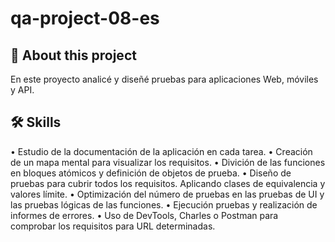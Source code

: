 # qa-project-08-es

## 🚀 About this project

En este proyecto analicé y diseñé pruebas para aplicaciones Web, móviles y API.

## 🛠 Skills

• Estudio de la documentación de la aplicación en cada tarea. 
• Creación de un mapa mental para visualizar los requisitos. 
• Divición de las funciones en bloques atómicos y definición de objetos de prueba.
• Diseño de pruebas para cubrir todos los requisitos. Aplicando clases de equivalencia y valores límite.
• Optimización del número de pruebas en las pruebas de UI y las pruebas lógicas de las funciones.
• Ejecución pruebas y realización de informes de errores.
• Uso de DevTools, Charles o Postman para comprobar los requisitos para URL determinadas.
